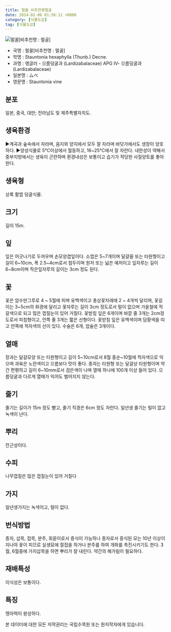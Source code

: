 ```yaml
---
title: 멀꿀_비추천명멀굴
date: 2024-02-06 01:56:11 +0800
category: [식물도감]
tag: [식물도감]
---
```




![멀꿀[비추천명 : 멀굴]](/fileUpload/plants/basic/Lardizabalaceae/Stauntonia/6791/1_th2.JPG)
- 국명 : 멀꿀[비추천명 : 멀굴]
- 학명 : Stauntonia hexaphylla (Thunb.) Decne.
- 과명 : 앵글러 - 으름덩굴과 (Lardizabalaceae) APG Ⅳ- 으름덩굴과 (Lardizabalaceae)
- 일본명 : ムベ
- 영문명 : Stauntonia vine


## 분포
일본, 중국, 대만; 전라남도 및 제주특별자치도.
## 생육환경
▶계곡과 숲속에서 자라며, 음지와 양지에서 모두 잘 자라며 바닷가에서도 생장이 양호하다. ▶양성식물로 5℃이상에서 월동하고, 16~25℃에서 잘 자란다. 내한성이 약해서 중부지방에서는 생육이 곤란하며 환경내성은 보통이고 습기가 적당한 사질양토를 좋아한다.
## 생육형
상록 활엽 덩굴식물.
## 크기
길이 15m. 
## 잎
잎은 어긋나기로 두꺼우며 손모양겹잎이다. 소엽은 5~7개이며 달걀꼴 또는 타원형이고 길이 6~10cm, 폭 2.5~4cm로서 첨두이며 원저 또는 넓은 예저이고 잎자루는 길이 6~8cm이며 작은잎자루의 길이는 3cm 정도 된다.
## 꽃
꽃은 암수딴그루로 4 ~ 5월에 피며 유백색이고 총상꽃차례에 2 ~ 4개씩 달리며,  꽃길이는 3~5cm의 화경에 달리고 꽃자루는 길이 3cm 정도로서 털이 없으며 가을철에 적갈색으로 되고 많은 껍질눈이 있어 거칠다. 꽃받침 잎은 6개이며 바깥 줄 3개는 2cm정도로서 피침형이고, 안쪽 줄 3개는 짧은 선형이다. 꽃받침 잎은 유백색이며 담황색을 띠고 안쪽에 적자색의 선이 있다. 수술은 6개, 암술은 3개이다.
## 열매
장과는 달걀모양 또는 타원형이고 길이 5~10cm로서  8월 중순~10월에 적자색으로 익으며 과육은 노란색이고 으름보다 맛이 좋다. 종자는 타원형 또는 달걀상 타원형이며 약간 편평하고 길이 6~10mm로서 검은색이 나며 열매 하나에 100개 이상 들어 있다. 으름덩굴과 다르게 열매가 익어도 벌어지지 않는다.
## 줄기
줄기는 길이가 15m 정도 뻗고, 줄기 직경은 6cm 정도 자란다. 일년생 줄기는 털이 없고 녹색이 난다.
## 뿌리
잔근성이다.
## 수피
나무껍질은 많은 껍질눈이 있어 거칠다
## 가지
일년생가지는 녹색이고, 털이 없다.
## 번식방법
종자, 삽목, 접목, 분주, 휘묻이로서 증식이 가능하나 종자로서 증식된 모는 10년 이상이 지나야 꽃이 피므로 실생묘에 절접을 하거나 분주를 하여 개화를 촉진시키기도 한다. 3월, 6월중에 가지삽목을 하면 뿌리가 잘 내린다. 약간의 해가림이 필요하다.
## 재배특성
이식성은 보통이다.
## 특징
맹아력이 왕성하다.






본 데이터에 대한 모든 저작권리는 국립수목원 또는 원저작자에게 있습니다.
